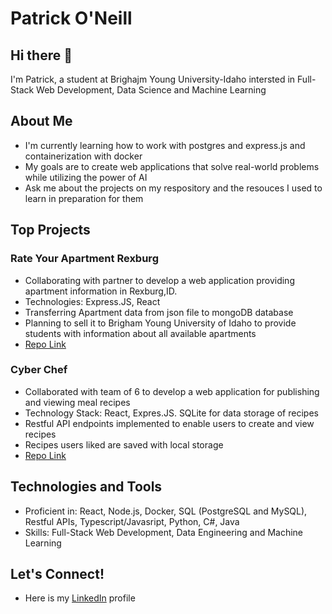 # Patrick O'Neill

## Hi there 👋

I'm Patrick, a student at Brighajm Young University-Idaho intersted in Full-Stack Web Development, Data Science and Machine Learning

## About Me 
- I'm currently learning how to work with postgres and express.js and containerization with docker
- My goals are to create web applications that solve real-world problems while utilizing the power of AI
- Ask me about the projects on my respository and the resouces I used to learn in preparation for them

## Top Projects 

### Rate Your Apartment Rexburg 
-  Collaborating with partner to develop a web application providing apartment information in Rexburg,ID. 
-  Technologies: Express.JS, React 
-  Transferring Apartment data from json file to mongoDB database
-  Planning to sell it to Brigham Young University of Idaho to provide students with information about all available apartments
-  [Repo Link](https://github.com/patoneill24/RateYourApartmentV2)

### Cyber Chef  
-	Collaborated with team of 6 to develop a web application for publishing and viewing meal recipes
-	Technology Stack: React, Expres.JS. SQLite for data storage of recipes
-	Restful API endpoints implemented to enable users to create and view recipes
-	Recipes users liked are saved with local storage
-	[Repo Link](https://github.com/patoneill24/CyberChef)


## Technologies and Tools

- Proficient in: React, Node.js, Docker, SQL (PostgreSQL and MySQL), Restful APIs, Typescript/Javasript, Python, C#, Java
- Skills: Full-Stack Web Development, Data Engineering and Machine Learning

## Let's Connect! 
- Here is my [LinkedIn](www.linkedin.com/in/p-oneill) profile

